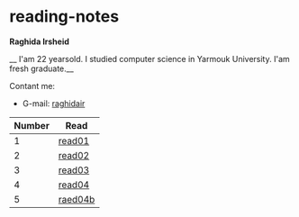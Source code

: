 # reading-notes

__Raghida Irsheid__

__ I'am 22 yearsold. I studied computer science in Yarmouk University. I'am fresh graduate.__


Contant me:
- G-mail: [raghidair](https://mail.google.com/mail/raghidair@gmail.com)



 
 |Number | Read |
 |-------|------|
 | 1     |[read01](read01)|
 | 2     |[read02](read02)|
 | 3     |[read03](read03)|
 | 4     |[read04](read04)|
 | 5  | [raed04b](read04b)|
